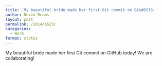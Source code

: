 ```yaml
---
title: 'My beautiful bride made her first Git commit on Gi&#8230;'
author: Devin Reams
layout: post
permalink: /2014/6523/
categories:
  - Work
format: status
---
```

My beautiful bride made her first Git commit on GitHub today! We are collaborating!